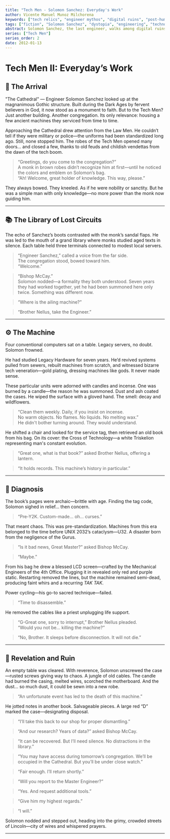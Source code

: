 ```yaml
---
title: "Tech Men - Solomon Sanchez: Everyday's Work"
author: Vicente Manuel Munoz Milchorena
keywords: ["tech relics", "engineer mythos", "digital ruins", "post-human legacy", "Solomon Sanchez"]
tags: ["fiction", "Solomon Sanchez", "dystopia", "engineering", "technology"]
abstract: Solomon Sanchez, the last engineer, walks among digital ruins and forgotten machines. His story is an elegy to human creation—a search for meaning in the remnants of a world that no longer believes in its builders.
series: ["Tech Men"]
series_order: 2
date: 2012-01-13
---
```


# Tech Men II: Everyday’s Work

## 🛐 The Arrival

"The Cathedral" — Engineer Solomon Sanchez looked up at the magnanimous Gothic structure. Built during the Dark Ages by fervent believers in God, it now stood as a monument to faith. But to the Tech Men? Just another building. Another congregation. Its only relevance: housing a few ancient machines they serviced from time to time.

Approaching the Cathedral drew attention from the Law Men. He couldn’t tell if they were military or police—the uniforms had been standardized long ago. Still, none stopped him. The robes of the Tech Men opened many doors… and closed a few, thanks to old feuds and childish vendettas from the dawn of the tech boom.

> “Greetings, do you come to the congregation?”  
> A monk in brown robes didn’t recognize him at first—until he noticed the colors and emblem on Solomon’s bag.  
> “Ah! Welcome, great holder of knowledge. This way, please.”

They always bowed. They kneeled. As if he were nobility or sanctity. But he was a simple man with only knowledge—no more power than the monk now guiding him.

---

## 📚 The Library of Lost Circuits

The echo of Sanchez’s boots contrasted with the monk’s sandal flaps. He was led to the mouth of a grand library where monks studied aged texts in silence. Each table held three terminals connected to modest local servers.

> “Engineer Sanchez,” called a voice from the far side.  
> The congregation stood, bowed toward him.  
> “Welcome.”

> “Bishop McCay.”  
Solomon nodded—a formality they both understood. Seven years they had worked together, yet he had been summoned here only twice. Something was different now.

> “Where is the ailing machine?”

> “Brother Nellus, take the Engineer.”

---

## ⚙️ The Machine

Four conventional computers sat on a table. Legacy servers, no doubt. Solomon frowned.

He had studied Legacy Hardware for seven years. He’d revived systems pulled from sewers, rebuilt machines from scratch, and witnessed bizarre tech veneration—gold plating, dressing machines like gods. It never made sense.

These particular units were adorned with candles and incense. One was burned by a candle—the reason he was summoned. Dust and ash coated the cases. He wiped the surface with a gloved hand. The smell: decay and wildflowers.

> “Clean them weekly. Daily, if you insist on incense.  
> No warm objects. No flames. No liquids. No melting wax.”  
He didn't bother turning around. They would understand.

He shifted a chair and looked for the service tag, then retrieved an old book from his bag. On its cover: the Cross of Technology—a white Triskelion representing man's constant evolution.

> “Great one, what is that book?” asked Brother Nellus, offering a lantern.

> “It holds records. This machine’s history in particular.”

---

## 🧠 Diagnosis

The book’s pages were archaic—brittle with age. Finding the tag code, Solomon sighed in relief… then concern.

> “Pre-Y2K. Custom-made… oh… curses.”

That meant chaos. This was pre-standardization. Machines from this era belonged to the time before UNIX 2032’s cataclysm—U32. A disaster born from the negligence of the Gurus.

> “Is it bad news, Great Master?” asked Bishop McCay.

> “Maybe.”

From his bag he drew a blessed LCD screen—crafted by the Mechanical Engineers of the 4th Office. Plugging it in revealed only red and purple static. Restarting removed the lines, but the machine remained semi-dead, producing faint whirs and a recurring *TAK TAK*.

Power cycling—his go-to sacred technique—failed.

> “Time to disassemble.”

He removed the cables like a priest unplugging life support.

> “G-Great one, sorry to interrupt,” Brother Nellus pleaded.  
> “Would you not be… killing the machine?”

> “No, Brother. It sleeps before disconnection. It will not die.”

---

## 🛐 Revelation and Ruin

An empty table was cleared. With reverence, Solomon unscrewed the case—rusted screws giving way to chaos. A jungle of old cables. The candle had burned the casing, melted wires, scorched the motherboard. And the dust… so much dust, it could be sewn into a new robe.

> “An unfortunate event has led to the death of this machine.”

He jotted notes in another book. Salvageable pieces. A large red “D” marked the case—designating disposal.

> “I’ll take this back to our shop for proper dismantling.”

> “And our research? Years of data?” asked Bishop McCay.

> “It can be recovered. But I’ll need silence. No distractions in the library.”

> “You may have access during tomorrow’s congregation. We’ll be occupied in the Cathedral. But you’ll be under close watch.”

> “Fair enough. I’ll return shortly.”

> “Will you report to the Master Engineer?”

> “Yes. And request additional tools.”

> “Give him my highest regards.”

> “I will.”

Solomon nodded and stepped out, heading into the grimy, crowded streets of Lincoln—city of wires and whispered prayers.

---
